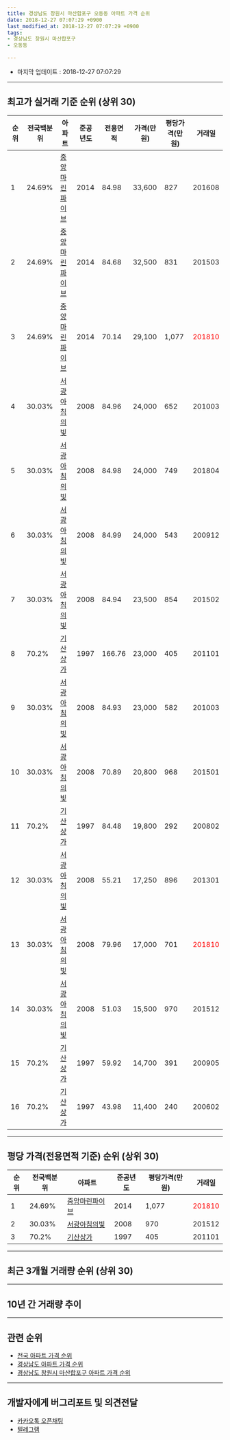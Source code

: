 ```yaml
---
title: 경상남도 창원시 마산합포구 오동동 아파트 가격 순위
date: 2018-12-27 07:07:29 +0900
last_modified_at: 2018-12-27 07:07:29 +0900
tags:
- 경상남도 창원시 마산합포구
- 오동동

---
```


* 마지막 업데이트 : 2018-12-27 07:07:29

---

## 최고가 실거래 기준 순위 (상위 30)


|순위|전국백분위|아파트|준공년도|전용면적|가격(만원)|평당가격(만원)|거래일|
|---|---|---|---|---|---|---|---|
|1|24.69%|[중앙마린파이브](https://search.naver.com/search.naver?query=%EA%B2%BD%EC%83%81%EB%82%A8%EB%8F%84+%EC%B0%BD%EC%9B%90%EC%8B%9C+%EB%A7%88%EC%82%B0%ED%95%A9%ED%8F%AC%EA%B5%AC+%EC%98%A4%EB%8F%99%EB%8F%99+%EC%A4%91%EC%95%99%EB%A7%88%EB%A6%B0%ED%8C%8C%EC%9D%B4%EB%B8%8C)|2014|84.98|33,600|827|201608|
|2|24.69%|[중앙마린파이브](https://search.naver.com/search.naver?query=%EA%B2%BD%EC%83%81%EB%82%A8%EB%8F%84+%EC%B0%BD%EC%9B%90%EC%8B%9C+%EB%A7%88%EC%82%B0%ED%95%A9%ED%8F%AC%EA%B5%AC+%EC%98%A4%EB%8F%99%EB%8F%99+%EC%A4%91%EC%95%99%EB%A7%88%EB%A6%B0%ED%8C%8C%EC%9D%B4%EB%B8%8C)|2014|84.68|32,500|831|201503|
|3|24.69%|[중앙마린파이브](https://search.naver.com/search.naver?query=%EA%B2%BD%EC%83%81%EB%82%A8%EB%8F%84+%EC%B0%BD%EC%9B%90%EC%8B%9C+%EB%A7%88%EC%82%B0%ED%95%A9%ED%8F%AC%EA%B5%AC+%EC%98%A4%EB%8F%99%EB%8F%99+%EC%A4%91%EC%95%99%EB%A7%88%EB%A6%B0%ED%8C%8C%EC%9D%B4%EB%B8%8C)|2014|70.14|29,100|1,077|<span style="color:red">201810</span>|
|4|30.03%|[서광아침의빛](https://search.naver.com/search.naver?query=%EA%B2%BD%EC%83%81%EB%82%A8%EB%8F%84+%EC%B0%BD%EC%9B%90%EC%8B%9C+%EB%A7%88%EC%82%B0%ED%95%A9%ED%8F%AC%EA%B5%AC+%EC%98%A4%EB%8F%99%EB%8F%99+%EC%84%9C%EA%B4%91%EC%95%84%EC%B9%A8%EC%9D%98%EB%B9%9B)|2008|84.96|24,000|652|201003|
|5|30.03%|[서광아침의빛](https://search.naver.com/search.naver?query=%EA%B2%BD%EC%83%81%EB%82%A8%EB%8F%84+%EC%B0%BD%EC%9B%90%EC%8B%9C+%EB%A7%88%EC%82%B0%ED%95%A9%ED%8F%AC%EA%B5%AC+%EC%98%A4%EB%8F%99%EB%8F%99+%EC%84%9C%EA%B4%91%EC%95%84%EC%B9%A8%EC%9D%98%EB%B9%9B)|2008|84.98|24,000|749|201804|
|6|30.03%|[서광아침의빛](https://search.naver.com/search.naver?query=%EA%B2%BD%EC%83%81%EB%82%A8%EB%8F%84+%EC%B0%BD%EC%9B%90%EC%8B%9C+%EB%A7%88%EC%82%B0%ED%95%A9%ED%8F%AC%EA%B5%AC+%EC%98%A4%EB%8F%99%EB%8F%99+%EC%84%9C%EA%B4%91%EC%95%84%EC%B9%A8%EC%9D%98%EB%B9%9B)|2008|84.99|24,000|543|200912|
|7|30.03%|[서광아침의빛](https://search.naver.com/search.naver?query=%EA%B2%BD%EC%83%81%EB%82%A8%EB%8F%84+%EC%B0%BD%EC%9B%90%EC%8B%9C+%EB%A7%88%EC%82%B0%ED%95%A9%ED%8F%AC%EA%B5%AC+%EC%98%A4%EB%8F%99%EB%8F%99+%EC%84%9C%EA%B4%91%EC%95%84%EC%B9%A8%EC%9D%98%EB%B9%9B)|2008|84.94|23,500|854|201502|
|8|70.2%|[기산상가](https://search.naver.com/search.naver?query=%EA%B2%BD%EC%83%81%EB%82%A8%EB%8F%84+%EC%B0%BD%EC%9B%90%EC%8B%9C+%EB%A7%88%EC%82%B0%ED%95%A9%ED%8F%AC%EA%B5%AC+%EC%98%A4%EB%8F%99%EB%8F%99+%EA%B8%B0%EC%82%B0%EC%83%81%EA%B0%80)|1997|166.76|23,000|405|201101|
|9|30.03%|[서광아침의빛](https://search.naver.com/search.naver?query=%EA%B2%BD%EC%83%81%EB%82%A8%EB%8F%84+%EC%B0%BD%EC%9B%90%EC%8B%9C+%EB%A7%88%EC%82%B0%ED%95%A9%ED%8F%AC%EA%B5%AC+%EC%98%A4%EB%8F%99%EB%8F%99+%EC%84%9C%EA%B4%91%EC%95%84%EC%B9%A8%EC%9D%98%EB%B9%9B)|2008|84.93|23,000|582|201003|
|10|30.03%|[서광아침의빛](https://search.naver.com/search.naver?query=%EA%B2%BD%EC%83%81%EB%82%A8%EB%8F%84+%EC%B0%BD%EC%9B%90%EC%8B%9C+%EB%A7%88%EC%82%B0%ED%95%A9%ED%8F%AC%EA%B5%AC+%EC%98%A4%EB%8F%99%EB%8F%99+%EC%84%9C%EA%B4%91%EC%95%84%EC%B9%A8%EC%9D%98%EB%B9%9B)|2008|70.89|20,800|968|201501|
|11|70.2%|[기산상가](https://search.naver.com/search.naver?query=%EA%B2%BD%EC%83%81%EB%82%A8%EB%8F%84+%EC%B0%BD%EC%9B%90%EC%8B%9C+%EB%A7%88%EC%82%B0%ED%95%A9%ED%8F%AC%EA%B5%AC+%EC%98%A4%EB%8F%99%EB%8F%99+%EA%B8%B0%EC%82%B0%EC%83%81%EA%B0%80)|1997|84.48|19,800|292|200802|
|12|30.03%|[서광아침의빛](https://search.naver.com/search.naver?query=%EA%B2%BD%EC%83%81%EB%82%A8%EB%8F%84+%EC%B0%BD%EC%9B%90%EC%8B%9C+%EB%A7%88%EC%82%B0%ED%95%A9%ED%8F%AC%EA%B5%AC+%EC%98%A4%EB%8F%99%EB%8F%99+%EC%84%9C%EA%B4%91%EC%95%84%EC%B9%A8%EC%9D%98%EB%B9%9B)|2008|55.21|17,250|896|201301|
|13|30.03%|[서광아침의빛](https://search.naver.com/search.naver?query=%EA%B2%BD%EC%83%81%EB%82%A8%EB%8F%84+%EC%B0%BD%EC%9B%90%EC%8B%9C+%EB%A7%88%EC%82%B0%ED%95%A9%ED%8F%AC%EA%B5%AC+%EC%98%A4%EB%8F%99%EB%8F%99+%EC%84%9C%EA%B4%91%EC%95%84%EC%B9%A8%EC%9D%98%EB%B9%9B)|2008|79.96|17,000|701|<span style="color:red">201810</span>|
|14|30.03%|[서광아침의빛](https://search.naver.com/search.naver?query=%EA%B2%BD%EC%83%81%EB%82%A8%EB%8F%84+%EC%B0%BD%EC%9B%90%EC%8B%9C+%EB%A7%88%EC%82%B0%ED%95%A9%ED%8F%AC%EA%B5%AC+%EC%98%A4%EB%8F%99%EB%8F%99+%EC%84%9C%EA%B4%91%EC%95%84%EC%B9%A8%EC%9D%98%EB%B9%9B)|2008|51.03|15,500|970|201512|
|15|70.2%|[기산상가](https://search.naver.com/search.naver?query=%EA%B2%BD%EC%83%81%EB%82%A8%EB%8F%84+%EC%B0%BD%EC%9B%90%EC%8B%9C+%EB%A7%88%EC%82%B0%ED%95%A9%ED%8F%AC%EA%B5%AC+%EC%98%A4%EB%8F%99%EB%8F%99+%EA%B8%B0%EC%82%B0%EC%83%81%EA%B0%80)|1997|59.92|14,700|391|200905|
|16|70.2%|[기산상가](https://search.naver.com/search.naver?query=%EA%B2%BD%EC%83%81%EB%82%A8%EB%8F%84+%EC%B0%BD%EC%9B%90%EC%8B%9C+%EB%A7%88%EC%82%B0%ED%95%A9%ED%8F%AC%EA%B5%AC+%EC%98%A4%EB%8F%99%EB%8F%99+%EA%B8%B0%EC%82%B0%EC%83%81%EA%B0%80)|1997|43.98|11,400|240|200602|


---

## 평당 가격(전용면적 기준) 순위 (상위 30)


|순위|전국백분위|아파트|준공년도|평당가격(만원)|거래일|
|---|---|---|---|---|---|
|1|24.69%|[중앙마린파이브](https://search.naver.com/search.naver?query=%EA%B2%BD%EC%83%81%EB%82%A8%EB%8F%84+%EC%B0%BD%EC%9B%90%EC%8B%9C+%EB%A7%88%EC%82%B0%ED%95%A9%ED%8F%AC%EA%B5%AC+%EC%98%A4%EB%8F%99%EB%8F%99+%EC%A4%91%EC%95%99%EB%A7%88%EB%A6%B0%ED%8C%8C%EC%9D%B4%EB%B8%8C)|2014|1,077|<span style="color:red">201810</span>|
|2|30.03%|[서광아침의빛](https://search.naver.com/search.naver?query=%EA%B2%BD%EC%83%81%EB%82%A8%EB%8F%84+%EC%B0%BD%EC%9B%90%EC%8B%9C+%EB%A7%88%EC%82%B0%ED%95%A9%ED%8F%AC%EA%B5%AC+%EC%98%A4%EB%8F%99%EB%8F%99+%EC%84%9C%EA%B4%91%EC%95%84%EC%B9%A8%EC%9D%98%EB%B9%9B)|2008|970|201512|
|3|70.2%|[기산상가](https://search.naver.com/search.naver?query=%EA%B2%BD%EC%83%81%EB%82%A8%EB%8F%84+%EC%B0%BD%EC%9B%90%EC%8B%9C+%EB%A7%88%EC%82%B0%ED%95%A9%ED%8F%AC%EA%B5%AC+%EC%98%A4%EB%8F%99%EB%8F%99+%EA%B8%B0%EC%82%B0%EC%83%81%EA%B0%80)|1997|405|201101|


---

## 최근 3개월 거래량 순위 (상위 30)


<div style="width:100%;">
    <canvas id="deal_count_ranking" height="250"></canvas>
</div>


<script>
new Chart(document.getElementById("deal_count_ranking"), {
    type: 'horizontalBar',
    data: {
        labels: ['중앙마린파이브', '서광아침의빛'],
        datasets: [{
            label: '실거래 수',
            data: [5, 1],
            borderColor: "rgba(255, 0, 128, 1)",
            backgroundColor: "rgba(255, 0, 128, 0.5)",
            fill: false,
        }]
    },
    options: {
        responsive: true,
        title: {
            display: true,
            text: '최근 3개월 거래량 순위'
        },
        tooltips: {
            mode: 'index',
            intersect: false,
            callbacks: {
                title: function(tooltipItems, data) {
                    return "실거래 수:";
                },
                label: function(tooltipItem, data) {
                    return data.labels[tooltipItem.index] + ": " + tooltipItem.xLabel;
                }
            }
        },
        hover: {
            mode: 'nearest',
            intersect: true
        },
        scales: {
            xAxes: [{
                display: true,
                scaleLabel: {
                    display: true,
                    labelString: '실거래 수'
                },
                ticks: {
                    suggestedMin: 0,
                }
            }],
            yAxes: [{
                display: true,
                ticks: {
                    autoSkip: false,
                    callback: function(value, index, values) {
                        if (value.length > 15)
                            return value.substr(0, 13) + "...";
                        else
                            return value;
                    }
                },
                scaleLabel: {
                    display: false,
                }
            }]
        }
    }
});

</script>


---

## 10년 간 거래량 추이


<div style="width:100%;">
    <canvas id="deal_progress" height="250"></canvas>
</div>

<script>
new Chart(document.getElementById("deal_progress"), {
    type: 'line',
    data: {
        labels: ['200812','200901','200902','200903','200904','200905','200906','200907','200908','200909','200910','200911','200912','201001','201002','201003','201004','201005','201006','201007','201008','201009','201010','201011','201012','201101','201102','201103','201104','201105','201106','201107','201108','201109','201110','201111','201112','201201','201202','201203','201204','201205','201206','201207','201208','201209','201210','201211','201212','201301','201302','201303','201304','201305','201306','201307','201308','201309','201310','201311','201312','201401','201402','201403','201404','201405','201406','201407','201408','201409','201410','201411','201412','201501','201502','201503','201504','201505','201506','201507','201508','201509','201510','201511','201512','201601','201602','201603','201604','201605','201606','201607','201608','201609','201610','201611','201612','201701','201702','201703','201704','201705','201706','201707','201708','201709','201710','201711','201712','201801','201802','201803','201804','201805','201806','201807','201808','201809','201810','201811','201812'],
        datasets: [{
            label: '실거래 수',
            pointRadius: 1,
            data: [0, 0, 1, 0, 2, 1, 0, 1, 0, 3, 1, 2, 1, 0, 2, 7, 0, 1, 0, 1, 2, 3, 2, 0, 1, 4, 2, 1, 2, 0, 4, 1, 0, 4, 3, 0, 1, 1, 1, 0, 1, 2, 2, 1, 1, 2, 2, 0, 2, 2, 0, 0, 7, 3, 2, 2, 0, 1, 1, 0, 1, 1, 5, 2, 0, 4, 1, 2, 1, 2, 5, 3, 4, 2, 3, 5, 3, 0, 4, 1, 0, 4, 5, 2, 6, 3, 2, 0, 3, 1, 6, 5, 8, 9, 12, 7, 10, 4, 6, 4, 4, 3, 2, 4, 2, 3, 2, 1, 2, 3, 4, 4, 5, 1, 6, 4, 2, 3, 4, 1, 1],
            borderColor: "rgba(255, 201, 14, 1)",
            backgroundColor: "rgba(255, 201, 14, 0.5)",
            fill: true,
        }]
    },
    options: {
        responsive: true,
        title: {
            display: true,
            text: '10년간 거래량 추이'
        },
        tooltips: {
            mode: 'index',
            intersect: false,
        },
        hover: {
            mode: 'nearest',
            intersect: true
        },
        scales: {
            xAxes: [{
                display: true,
                scaleLabel: {
                    display: true,
                    labelString: '년/월'
                }
            }],
            yAxes: [{
                display: true,
                ticks: {
                    suggestedMin: 0,
                },
                scaleLabel: {
                    display: true,
                    labelString: '실거래 수'
                }
            }]
        }
    }
});

</script>


---

## 관련 순위

- [전국 아파트 가격 순위](https://inasie.github.io/apt-ranking/전국)
- [경상남도 아파트 가격 순위](https://inasie.github.io/apt-ranking/경상남도)
- [경상남도 창원시 마산합포구 아파트 가격 순위](https://inasie.github.io/apt-ranking/경상남도-창원시-마산합포구)


---

## 개발자에게 버그리포트 및 의견전달

- [카카오톡 오픈채팅](https://open.kakao.com/o/gLJUAP4)
- [텔레그램](https://t.me/inasie)

